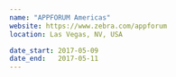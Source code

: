```yaml
---
name: "APPFORUM Americas"
website: https://www.zebra.com/appforum
location: Las Vegas, NV, USA

date_start: 2017-05-09
date_end:   2017-05-11
---
```

